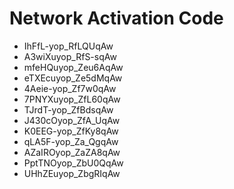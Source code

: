 # Network Activation Code
* IhFfL-yop_RfLQUqAw
* A3wiXuyop_RfS-sqAw
* mfeHQuyop_Zeu6AqAw
* eTXEcuyop_Ze5dMqAw
* 4Aeie-yop_Zf7w0qAw
* 7PNYXuyop_ZfL60qAw
* TJrdT-yop_ZfBdsqAw
* J430cOyop_ZfA_UqAw
* K0EEG-yop_ZfKy8qAw
* qLA5F-yop_Za_QgqAw
* AZaIROyop_ZaZA8qAw
* PptTNOyop_ZbU0QqAw
* UHhZEuyop_ZbgRIqAw